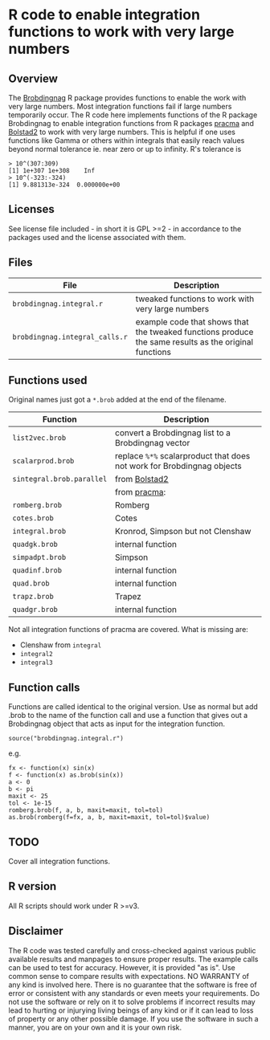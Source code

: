 ﻿# R code to enable integration functions to work with very large numbers

## Overview

The [Brobdingnag](https://github.com/RobinHankin/Brobdingnag) R package provides functions to enable the work with very large numbers. Most integration functions fail if large numbers temporarily occur. The R code here implements functions of the R package Brobdingnag to enable integration functions from R packages [pracma](https://github.com/cran/pracma) and [Bolstad2](https://github.com/cran/Bolstad2) to work with very large numbers. This is helpful if one uses functions like Gamma or others within integrals that easily reach values beyond normal tolerance ie. near zero or up to infinity. R's tolerance is

```
> 10^(307:309)
[1] 1e+307 1e+308    Inf
> 10^(-323:-324)
[1] 9.881313e-324  0.000000e+00
```

## Licenses

See license file included - in short it is GPL >=2 - in accordance to the packages used and the license associated with them.

## Files

| File | Description |
| --- | --- |
| `brobdingnag.integral.r` | tweaked functions to work with very large numbers |
| `brobdingnag.integral_calls.r` | example code that shows that the tweaked functions produce the same results as the original functions |

## Functions used

Original names just got a `*.brob` added at the end of the filename.

| Function | Description |
| --- | --- |
| `list2vec.brob` | convert a Brobdingnag list to a Brobdingnag vector |
| `scalarprod.brob` | replace `%*%` scalarproduct that does not work for Brobdingnag objects |
| `sintegral.brob.parallel` | from [Bolstad2](https://github.com/cran/Bolstad2) |
| | from [pracma](https://github.com/cran/pracma): |
| `romberg.brob` | Romberg |
| `cotes.brob` | Cotes |
| `integral.brob` | Kronrod, Simpson but not Clenshaw |
| `quadgk.brob` | internal function |
| `simpadpt.brob` | Simpson |
| `quadinf.brob` | internal function |
| `quad.brob` | internal function |
| `trapz.brob` | Trapez |
| `quadgr.brob` | internal function |

Not all integration functions of pracma are covered. What is missing are:

- Clenshaw from `integral`
- `integral2`
- `integral3`

## Function calls

Functions are called identical to the original version. Use as normal but add .brob to the name of the function call and use a function that gives out a Brobdingnag object that acts as input for the integration function.

```
source("brobdingnag.integral.r")
```

e.g.

```
fx <- function(x) sin(x)
f <- function(x) as.brob(sin(x))
a <- 0
b <- pi
maxit <- 25
tol <- 1e-15
romberg.brob(f, a, b, maxit=maxit, tol=tol)
as.brob(romberg(f=fx, a, b, maxit=maxit, tol=tol)$value)
```

## TODO

Cover all integration functions.

## R version

All R scripts should work under R >=v3.

## Disclaimer


The R code was tested carefully and cross-checked against various public available results and manpages to ensure proper results.  The example calls can be used to test for accuracy. However, it is provided "as is". Use common sense to compare results with expectations. NO WARRANTY of any kind is involved here. There is no guarantee that the software is free of error or consistent with any standards or even meets your requirements. Do not use the software or rely on it to solve problems if incorrect results may lead to hurting or injurying living beings of any kind or if it can lead to loss of property or any other possible damage. If you use the software in such a manner, you are on your own and it is your own risk.


